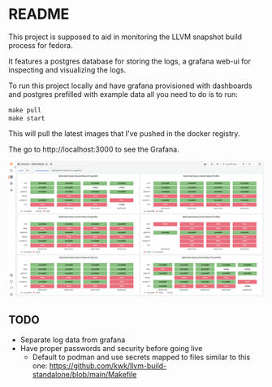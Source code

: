 # README

This project is supposed to aid in monitoring the LLVM snapshot build process
for fedora.

It features a postgres database for storing the logs, a grafana web-ui for
inspecting and visualizing the logs.

To run this project locally and have grafana provisioned with dashboards and
postgres prefilled with example data all you need to do is to run:

```
make pull
make start
```

This will pull the latest images that I've pushed in the docker registry.

The go to http://localhost:3000 to see the Grafana.

![Build Status Dashboard](/media/images/build-status-dashboard.png)

## TODO

* Separate log data from grafana
* Have proper passwords and security before going live
  * Default to podman and use secrets mapped to files similar to this one: https://github.com/kwk/llvm-build-standalone/blob/main/Makefile 